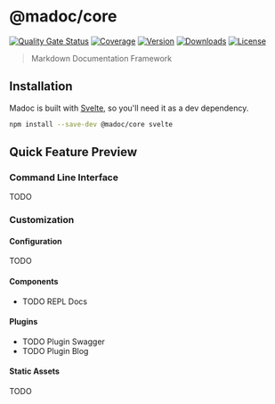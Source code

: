 # @madoc/core

[![Quality Gate Status](https://sonarcloud.io/api/project_badges/measure?project=cadgerfeast_madoc-core&metric=alert_status)](https://sonarcloud.io/dashboard?id=cadgerfeast_madoc-core)
[![Coverage](https://sonarcloud.io/api/project_badges/measure?project=cadgerfeast_madoc-core&metric=coverage)](https://sonarcloud.io/dashboard?id=cadgerfeast_madoc-core)
[![Version](https://badge.fury.io/js/%40madoc%2Fcore.svg)](https://www.npmjs.com/package/@madoc/core)
[![Downloads](https://img.shields.io/npm/dt/@madoc/core.svg)](https://www.npmjs.com/package/@madoc/core)
[![License](https://img.shields.io/npm/l/@madoc/core.svg)](https://github.com/cadgerfeast/madoc-core/blob/master/LICENSE)

> Markdown Documentation Framework

## Installation

Madoc is built with [Svelte], so you'll need it as a dev dependency.

``` bash
npm install --save-dev @madoc/core svelte
```

[Svelte]: https://svelte.dev/ "Svelte Website"

## Quick Feature Preview

### Command Line Interface

TODO

### Customization

#### Configuration

TODO

#### Components

- TODO REPL Docs

#### Plugins

- TODO Plugin Swagger
- TODO Plugin Blog

#### Static Assets

TODO
